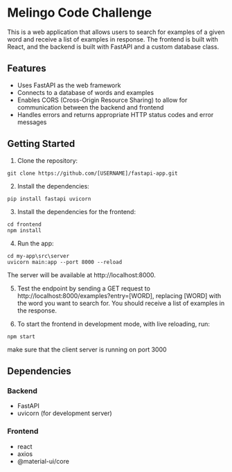 # Melingo Code Challenge 
This is a web application that allows users to search for examples of a given word and receive a list of examples in response. The frontend is built with React, and the backend is built with FastAPI and a custom database class.

## Features
* Uses FastAPI as the web framework
* Connects to a database of words and examples
* Enables CORS (Cross-Origin Resource Sharing) to allow for communication between the backend and frontend
* Handles errors and returns appropriate HTTP status codes and error messages

## Getting Started
1. Clone the repository:
```
git clone https://github.com/[USERNAME]/fastapi-app.git
```
2. Install the dependencies:
```
pip install fastapi uvicorn
```
3. Install the dependencies for the frontend:
```
cd frontend
npm install
```
4. Run the app:
```
cd my-app\src\server
uvicorn main:app --port 8000 --reload
```
The server will be available at http://localhost:8000.


5. Test the endpoint by sending a GET request to http://localhost:8000/examples?entry=[WORD], replacing [WORD] with the word you want to search for. You should receive a list of examples in the response.

6. To start the frontend in development mode, with live reloading, run:
```
npm start
```
make sure that the client server is running on port 3000
 

## Dependencies
### Backend
* FastAPI
* uvicorn (for development server)
### Frontend
* react
* axios
* @material-ui/core
